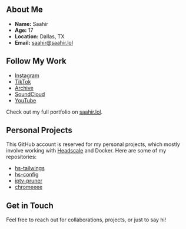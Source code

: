 
## About Me

- **Name:** Saahir
- **Age:** 17
- **Location:** Dallas, TX
- **Email:** [saahir@saahir.lol](mailto:saahir@saahir.lol)

## Follow My Work

- [Instagram](https://instagram.com/saahir.lol)
- [TikTok](https://tiktok.com/@saahir.lol)
- [Archive](https://instagram.com/sayhereee)
- [SoundCloud](https://soundcloud.com/sayhereee)
- [YouTube](https://youtube.com/c/saahirlol)

Check out my full portfolio on [saahir.lol](https://saahir.lol).

## Personal Projects

This GitHub account is reserved for my personal projects, which mostly involve working with [Headscale](https://github.com/juanfont/headscale) and Docker. Here are some of my repositories:

- [hs-tailwings](https://github.com/saahirlol/hs-tailwings)
- [hs-config](https://github.com/saahirlol/hs-config)
- [iptv-pruner](https://github.com/saahirlol/iptv-pruner)
- [chromeeee](https://github.com/saahirlol/chromee)


## Get in Touch

Feel free to reach out for collaborations, projects, or just to say hi!


